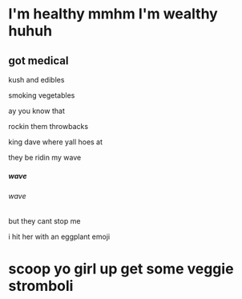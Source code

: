 # I'm healthy mmhm I'm wealthy huhuh

##  got medical
kush and edibles

smoking vegetables

ay you know that

rockin them throwbacks

king dave where yall hoes at

they be ridin my wave 
##### wave 
###### wave
but they cant stop me

i hit her with an eggplant emoji

# scoop yo girl up get some veggie stromboli